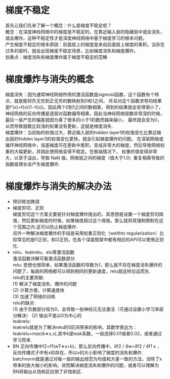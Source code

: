 # 梯度不稳定
首先让我们先来了解一个概念：什么是梯度不稳定呢？<br>
概念：在深度神经网络中的梯度是不稳定的，在靠近输入层的隐藏层中或会消失，或会爆炸。这种不稳定性才是深度神经网络中基于梯度学习的根本问题。<br>
产生梯度不稳定的根本原因：前面层上的梯度是来自后面层上梯度的乘积。当存在过多的层时，就会出现梯度不稳定场景，比如梯度消失和梯度爆炸。<br>
划重点：梯度消失和梯度爆炸属于梯度不稳定的范畴 <br>

# 梯度爆炸与消失的概念
梯度消失：因为通常神经网络所用的激活函数是sigmoid函数，这个函数有个特点，就是能将负无穷到正无穷的数映射到0和1之间，
并且对这个函数求导的结果是f′(x)=f(x)(1−f(x))。因此两个0到1之间的数相乘，得到的结果就会变得很小了。
神经网络的反向传播是逐层对函数偏导相乘，因此当神经网络层数非常深的时候，最后一层产生的偏差就因为乘了很多的小于1的数而越来越小，
最终就会变为0，从而导致层数比较浅的权重没有更新，这就是梯度消失. <br>
梯度爆炸：当初始的权值过大，靠近输入层的hidden layer1的权值变化比靠近输出层的hidden layer3的权值变化更快，就会引起梯度爆炸的问题。
在深层网络或循环神经网络中，误差梯度可在更新中累积，变成非常大的梯度，然后导致网络权重的大幅更新，并因此使网络变得不稳定。在极端情况下，
权重的值变得非常大，以至于溢出，导致 NaN 值。网络层之间的梯度（值大于1.0）重复相乘导致的指数级增长会产生梯度爆炸.<br>
# 梯度爆炸与消失的解决办法
* 预训练加微调 <br>
* 梯度剪切、正则 <br>
梯度剪切这个方案主要是针对梯度爆炸提出的，其思想是设置一个梯度剪切阈值，然后更新梯度的时候，如果梯度超过这个阈值，那么就将其强制限制在这个范围之内.这可以防止梯度爆炸.<br>
另外一种解决梯度爆炸的手段是采用权重正则化（weithts regularization）比较常见的是l1正则，和l2正则，在各个深度框架中都有相应的API可以使用正则化. <br>
* relu、leakrelu、elu等激活函数 <br>
激活函数详解可看激活函数部分. <br>
relu: 思想也很简单，如果激活函数的导数为1，那么就不存在梯度消失爆炸的问题了，每层的网络都可以得到相同的更新速度，relu就这样应运而生. <br>
relu的主要贡献:<br>
(1) 解决了梯度消失、爆炸的问题 <br>
(2) 计算方便，计算速度快 <br>
(3) 加速了网络的训练 <br>
relu的缺点: <br>
(1) 由于负数部分恒为0，会导致一些神经元无法激活（可通过设置小学习率部分解决）
(2) 输出不是以0为中心的 <br>
leakrelu: <br>
leakrelu就是为了解决relu的0区间带来的影响，其数学表达为：leakrelu=max(k∗x,x),其中k是leak系数，一般选择0.01或者0.02，或者通过学习而来.<br>
* BN
正向传播中f2=f1(wT∗x+b)，那么反向传播中，∂f2 / ∂w=∂f2 / ∂f1 x ，反向传播式子中有x的存在，所以x的大小影响了梯度的消失和爆炸. <br>
batchnorm就是通过对每一层的输出规范为均值和方差一致的方法，消除了x带来的放大缩小的影响，进而解决梯度消失和爆炸的问题，或者可以理解为BN将输出从饱和区拉倒了非饱和区. <br>

